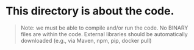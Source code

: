 # This directory is about the code.

>Note: we must be able to compile and/or run the code. No BINARY files are within the code. External libraries should be automatically downloaded (e.g., via Maven, npm, pip, docker pull)
